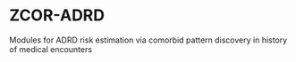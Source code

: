 # ZCOR-ADRD
Modules for ADRD risk estimation via comorbid pattern discovery in history of medical encounters
